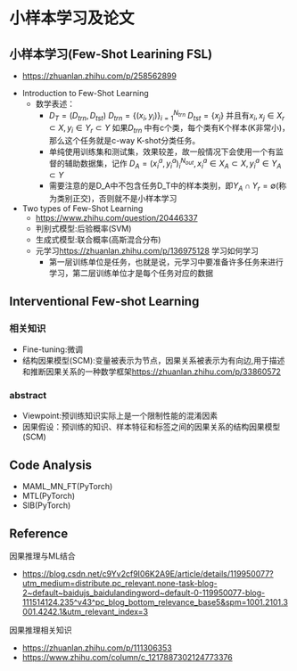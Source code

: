 # 小样本学习及论文

## 小样本学习(Few-Shot Learining FSL)
+ <https://zhuanlan.zhihu.com/p/258562899>
- Introduction to Few-Shot Learning
  - 数学表述：
    - $D_T = (D_{trn},D_{tst})$ $D_ {trn} =\left \{ {( x_ {i} , y_ {i} )} \right \}  _ {i=1}^ {N_ {trn}}$  $D_{tst} = \left \{ x_j \right \}$ 并且有$x_i,x_j \in X_r\subset X,y_i\in Y_r\subset Y$
    如果$D_{trn}$ 中有c个类，每个类有K个样本(K非常小)，那么这个任务就是c-way K-shot分类任务。
    - 单纯使用训练集和测试集，效果较差，故一般情况下会使用一个有监督的辅助数据集，记作
    $D_A=(x_i^a,y_i^a)_i^{N_{out}} ,x_i^a\in X_A\subset X,y_i^a\in Y_A\subset Y$
    - 需要注意的是D_A中不包含任务D_T中的样本类别，即$Y_A\cap Y_r=\emptyset$(称为类别正交)，否则就不是小样本学习
- Two types of Few-Shot Learning
  + <https://www.zhihu.com/question/20446337>
  - 判别式模型:后验概率(SVM)
  - 生成式模型:联合概率(高斯混合分布)
  + 元学习<https://zhuanlan.zhihu.com/p/136975128> 学习如何学习
    - 第一层训练单位是任务，也就是说，元学习中要准备许多任务来进行学习，第二层训练单位才是每个任务对应的数据

## Interventional Few-shot Learning
### 相关知识
+ Fine-tuning:微调
+ 结构因果模型(SCM):变量被表示为节点，因果关系被表示为有向边,用于描述和推断因果关系的一种数学框架<https://zhuanlan.zhihu.com/p/33860572>
### abstract
- Viewpoint:预训练知识实际上是一个限制性能的混淆因素
- 因果假设：预训练的知识、样本特征和标签之间的因果关系的结构因果模型(SCM)





## Code Analysis
- MAML_MN_FT(PyTorch)
- MTL(PyTorch)
- SIB(PyTorch)



## Reference
因果推理与ML结合
- <https://blog.csdn.net/c9Yv2cf9I06K2A9E/article/details/119950077?utm_medium=distribute.pc_relevant.none-task-blog-2~default~baidujs_baidulandingword~default-0-119950077-blog-111514124.235^v43^pc_blog_bottom_relevance_base5&spm=1001.2101.3001.4242.1&utm_relevant_index=3>

因果推理相关知识
- <https://zhuanlan.zhihu.com/p/111306353>
- <https://www.zhihu.com/column/c_1217887302124773376>